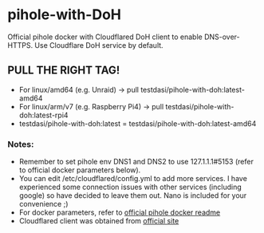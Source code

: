 # pihole-with-DoH
Official pihole docker with Cloudflared DoH client to enable DNS-over-HTTPS. Use Cloudflare DoH service by default.

## PULL THE RIGHT TAG!
* For linux/amd64 (e.g. Unraid) -> pull testdasi/pihole-with-doh:latest-amd64
* For linux/arm/v7 (e.g. Raspberry Pi4) -> pull testdasi/pihole-with-doh:latest-rpi4 
* testdasi/pihole-with-doh:latest = testdasi/pihole-with-doh:latest-amd64

### Notes:
* Remember to set pihole env DNS1 and DNS2 to use 127.1.1.1#5153 (refer to official docker parameters below).
* You can edit /etc/cloudflared/config.yml to add more services. I have experienced some connection issues with other services (including google) so have decided to leave them out. Nano is included for your convenience ;)
* For docker parameters, refer to [official pihole docker readme](https://github.com/pi-hole/pi-hole)
* Cloudflared client was obtained from [official site](https://developers.cloudflare.com/argo-tunnel/downloads)

